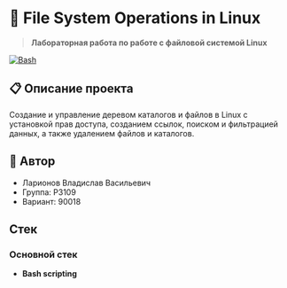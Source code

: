 # 🎯 File System Operations in Linux

> **Лабораторная работа по работе с файловой системой Linux**

[![Bash](https://img.shields.io/badge/Bash-Scripting-green.svg)](https://www.gnu.org/software/bash/)

## 📋 Описание проекта

Создание и управление деревом каталогов и файлов в Linux с установкой прав доступа, созданием ссылок, поиском и фильтрацией данных, а также удалением файлов и каталогов.

## 👤 Автор

- Ларионов Владислав Васильевич  
- Группа: P3109  
- Вариант: 90018

## Стек

### Основной стек
- **Bash scripting**
